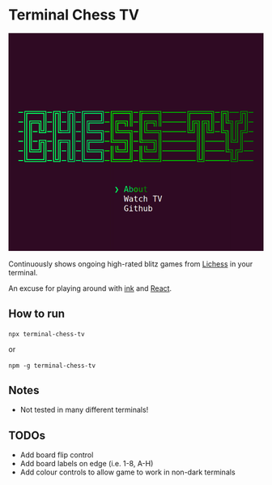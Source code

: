 # Terminal Chess TV

![A gif of the game](./demo.gif)

Continuously shows ongoing high-rated blitz games from [Lichess](https://lichess.org) in your terminal.

An excuse for playing around with [ink](https://github.com/vadimdemedes/ink) and [React](https://reactjs.org).

## How to run

`npx terminal-chess-tv`

or 

`npm -g terminal-chess-tv`

## Notes

- Not tested in many different terminals!

## TODOs

- Add board flip control
- Add board labels on edge (i.e. 1-8, A-H)
- Add colour controls to allow game to work in non-dark terminals
